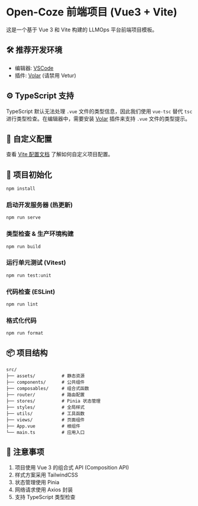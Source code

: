 # Open-Coze 前端项目 (Vue3 + Vite)

这是一个基于 Vue 3 和 Vite 构建的 LLMOps 平台前端项目模板。

## 🛠️ 推荐开发环境

- 编辑器: [VSCode](https://code.visualstudio.com/)
- 插件: [Volar](https://marketplace.visualstudio.com/items?itemName=Vue.volar) (请禁用 Vetur)

## ⚙️ TypeScript 支持

TypeScript 默认无法处理 `.vue` 文件的类型信息，因此我们使用 `vue-tsc` 替代 `tsc` 进行类型检查。在编辑器中，需要安装 [Volar](https://marketplace.visualstudio.com/items?itemName=Vue.volar) 插件来支持 `.vue` 文件的类型提示。

## 🔧 自定义配置

查看 [Vite 配置文档](https://vitejs.dev/config/) 了解如何自定义项目配置。

## 🚀 项目初始化

```bash
npm install
```

### 启动开发服务器 (热更新)

```bash
npm run serve
```

### 类型检查 & 生产环境构建

```bash
npm run build
```

### 运行单元测试 (Vitest)

```bash
npm run test:unit
```

### 代码检查 (ESLint)

```bash
npm run lint
```

### 格式化代码

```bash
npm run format
```

## 📦 项目结构

```
src/
├── assets/          # 静态资源
├── components/      # 公共组件
├── composables/     # 组合式函数
├── router/          # 路由配置
├── stores/          # Pinia 状态管理
├── styles/          # 全局样式
├── utils/           # 工具函数
├── views/           # 页面组件
├── App.vue          # 根组件
└── main.ts          # 应用入口
```

## 📌 注意事项

1. 项目使用 Vue 3 的组合式 API (Composition API)
2. 样式方案采用 TailwindCSS
3. 状态管理使用 Pinia
4. 网络请求使用 Axios 封装
5. 支持 TypeScript 类型检查

